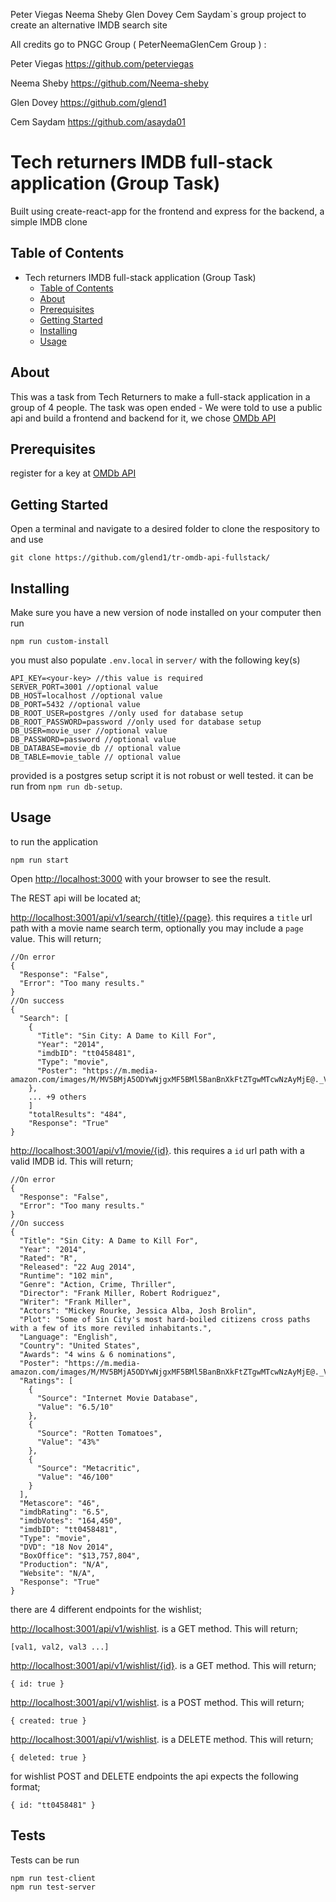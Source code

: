 Peter Viegas Neema Sheby Glen Dovey Cem Saydam`s group project to create an alternative IMDB search site

All credits go to PNGC Group ( PeterNeemaGlenCem Group ) :

Peter Viegas   https://github.com/peterviegas

Neema Sheby     https://github.com/Neema-sheby

Glen Dovey       https://github.com/glend1

Cem Saydam       https://github.com/asayda01

# Tech returners IMDB full-stack application (Group Task)
Built using create-react-app for the frontend and express for the backend, a simple IMDB clone

## Table of Contents

- Tech returners IMDB full-stack application (Group Task)
  - [Table of Contents](#table-of-contents)
  - [About](#about)
  - [Prerequisites](#prerequisites)
  - [Getting Started](#getting-started)
  - [Installing](#installing)
  - [Usage](#usage)

## About
This was a task from Tech Returners to make a full-stack application in a group of 4 people. The task was open ended - We were told to use a public api and build a frontend and backend for it, we chose [OMDb API](https://www.omdbapi.com/)

## Prerequisites
register for a key at [OMDb API](https://www.omdbapi.com/)

## Getting Started
Open a terminal and navigate to a desired folder to clone the respository to and use 
```
git clone https://github.com/glend1/tr-omdb-api-fullstack/
```

## Installing
Make sure you have a new version of node installed on your computer then run

```
npm run custom-install
```

you must also populate `.env.local` in `server/` with the following key(s)
```
API_KEY=<your-key> //this value is required
SERVER_PORT=3001 //optional value
DB_HOST=localhost //optional value
DB_PORT=5432 //optional value
DB_ROOT_USER=postgres //only used for database setup
DB_ROOT_PASSWORD=password //only used for database setup
DB_USER=movie_user //optional value
DB_PASSWORD=password //optional value
DB_DATABASE=movie_db // optional value
DB_TABLE=movie_table // optional value
```

provided is a postgres setup script it is not robust or well tested. it can be run from `npm run db-setup`.

## Usage
to run the application

```
npm run start
```

Open [http://localhost:3000](http://localhost:3000) with your browser to see the result.

The REST api will be located at;

[http://localhost:3001/api/v1/search/{title}/{page}](http://localhost:3001/api/v1/search/). this requires a `title` url path with a movie name search term, optionally you may include a `page` value. This will return;
```
//On error
{
  "Response": "False",
  "Error": "Too many results."
}
//On success
{
  "Search": [
    {
      "Title": "Sin City: A Dame to Kill For",
      "Year": "2014",
      "imdbID": "tt0458481",
      "Type": "movie",
      "Poster": "https://m.media-amazon.com/images/M/MV5BMjA5ODYwNjgxMF5BMl5BanBnXkFtZTgwMTcwNzAyMjE@._V1_SX300.jpg"
    },
    ... +9 others
    ]
    "totalResults": "484",
    "Response": "True"
}
```

[http://localhost:3001/api/v1/movie/{id}](http://localhost:3001/api/v1/movie/). this requires a `id` url path with a valid IMDB id. This will return;
```
//On error
{
  "Response": "False",
  "Error": "Too many results."
}
//On success
{
  "Title": "Sin City: A Dame to Kill For",
  "Year": "2014",
  "Rated": "R",
  "Released": "22 Aug 2014",
  "Runtime": "102 min",
  "Genre": "Action, Crime, Thriller",
  "Director": "Frank Miller, Robert Rodriguez",
  "Writer": "Frank Miller",
  "Actors": "Mickey Rourke, Jessica Alba, Josh Brolin",
  "Plot": "Some of Sin City's most hard-boiled citizens cross paths with a few of its more reviled inhabitants.",
  "Language": "English",
  "Country": "United States",
  "Awards": "4 wins & 6 nominations",
  "Poster": "https://m.media-amazon.com/images/M/MV5BMjA5ODYwNjgxMF5BMl5BanBnXkFtZTgwMTcwNzAyMjE@._V1_SX300.jpg",
  "Ratings": [
    {
      "Source": "Internet Movie Database",
      "Value": "6.5/10"
    },
    {
      "Source": "Rotten Tomatoes",
      "Value": "43%"
    },
    {
      "Source": "Metacritic",
      "Value": "46/100"
    }
  ],
  "Metascore": "46",
  "imdbRating": "6.5",
  "imdbVotes": "164,450",
  "imdbID": "tt0458481",
  "Type": "movie",
  "DVD": "18 Nov 2014",
  "BoxOffice": "$13,757,804",
  "Production": "N/A",
  "Website": "N/A",
  "Response": "True"
}
```

there are 4 different endpoints for the wishlist;

[http://localhost:3001/api/v1/wishlist](http://localhost:3001/api/v1/wishlist). is a GET method. This will return;
```
[val1, val2, val3 ...]
```

[http://localhost:3001/api/v1/wishlist/{id}](http://localhost:3001/api/v1/wishlist/). is a GET method. This will return;
```
{ id: true }
```

[http://localhost:3001/api/v1/wishlist](http://localhost:3001/api/v1/wishlist). is a POST method. This will return;
```
{ created: true }
```

[http://localhost:3001/api/v1/wishlist](http://localhost:3001/api/v1/wishlist). is a DELETE method. This will return;
```
{ deleted: true }
```

for wishlist POST and DELETE endpoints the api expects the following format;
```
{ id: "tt0458481" }
```


## Tests
Tests can be run
```
npm run test-client
npm run test-server
```
